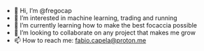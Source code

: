 - 👋 Hi, I’m @fregocap
- 👀 I’m interested in machine learning, trading and running
- 🌱 I’m currently learning how to make the best focaccia possible
- 💞️ I’m looking to collaborate on any project that makes me grow
- 📫 How to reach me: fabio.capela@proton.me

